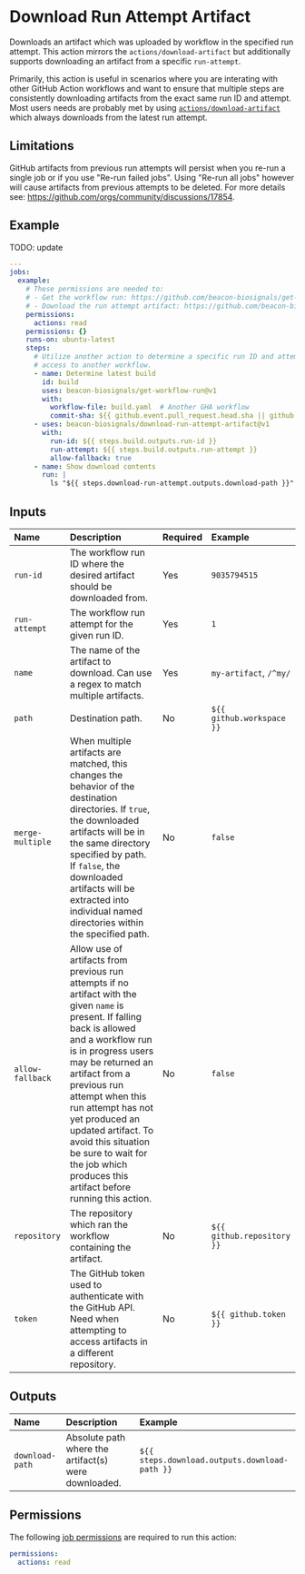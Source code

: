 # Download Run Attempt Artifact

Downloads an artifact which was uploaded by workflow in the specified run attempt. This action mirrors the `actions/download-artifact` but additionally supports downloading an artifact from a specific `run-attempt`.

Primarily, this action is useful in scenarios where you are interating with other GitHub Action workflows and want to ensure that multiple steps are consistently downloading artifacts from the exact same run ID and attempt. Most users needs are probably met by using [`actions/download-artifact`](https://github.com/actions/download-artifact) which always downloads from the latest run attempt.

## Limitations

GitHub artifacts from previous run attempts will persist when you re-run a single job or if you use "Re-run failed jobs". Using "Re-run all jobs" however will cause artifacts from previous attempts to be deleted. For more details see: https://github.com/orgs/community/discussions/17854.

## Example

TODO: update

```yaml
---
jobs:
  example:
    # These permissions are needed to:
    # - Get the workflow run: https://github.com/beacon-biosignals/get-workflow-run#permissions
    # - Download the run attempt artifact: https://github.com/beacon-biosignals/download-run-attempt-artifact#permissions
    permissions:
      actions: read
    permissions: {}
    runs-on: ubuntu-latest
    steps:
      # Utilize another action to determine a specific run ID and attempt for consistent
      # access to another workflow.
      - name: Determine latest build
        id: build
        uses: beacon-biosignals/get-workflow-run@v1
        with:
          workflow-file: build.yaml  # Another GHA workflow
          commit-sha: ${{ github.event.pull_request.head.sha || github.sha }}
      - uses: beacon-biosignals/download-run-attempt-artifact@v1
        with:
          run-id: ${{ steps.build.outputs.run-id }}
          run-attempt: ${{ steps.build.outputs.run-attempt }}
          allow-fallback: true
      - name: Show download contents
        run: |
          ls "${{ steps.download-run-attempt.outputs.download-path }}"
```

## Inputs

| Name                 | Description | Required | Example |
|:---------------------|:------------|:---------|:--------|
| `run-id`             | The workflow run ID where the desired artifact should be downloaded from. | Yes | `9035794515` |
| `run-attempt`        | The workflow run attempt for the given run ID. | Yes | `1` |
| `name`               | The name of the artifact to download. Can use a regex to match multiple artifacts. | Yes | `my-artifact`, `/^my/` |
| `path`               | Destination path. | No | `${{ github.workspace }}` |
| `merge-multiple`     | When multiple artifacts are matched, this changes the behavior of the destination directories. If `true`, the downloaded artifacts will be in the same directory specified by path. If `false`, the downloaded artifacts will be extracted into individual named directories within the specified path. | No | `false` |
| `allow-fallback`     | Allow use of artifacts from previous run attempts if no artifact with the given `name` is present. If falling back is allowed and a workflow run is in progress users may be returned an artifact from a previous run attempt when this run attempt has not yet produced an updated artifact. To avoid this situation be sure to wait for the job which produces this artifact before running this action. | No | `false` |
| `repository`         | The repository which ran the workflow containing the artifact. | No | `${{ github.repository }}` |
| `token`              | The GitHub token used to authenticate with the GitHub API. Need when attempting to access artifacts in a different repository. | No | `${{ github.token }}` |

## Outputs

| Name   | Description | Example |
|:-------|:------------|:--------|
| `download-path` | Absolute path where the artifact(s) were downloaded. | `${{ steps.download.outputs.download-path }}` |

## Permissions

The following [job permissions](https://docs.github.com/en/actions/using-jobs/assigning-permissions-to-jobs) are required to run this action:

```yaml
permissions:
  actions: read
```
